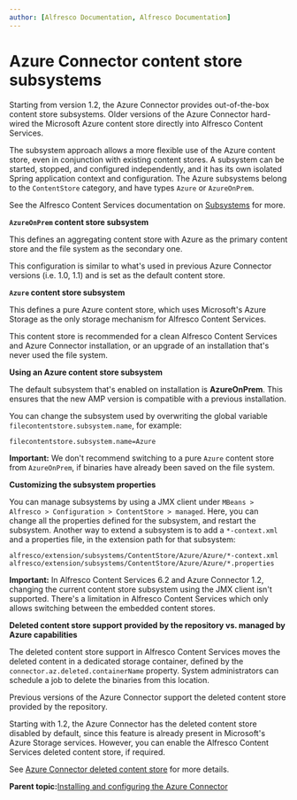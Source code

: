 ```yaml
---
author: [Alfresco Documentation, Alfresco Documentation]
---
```


# Azure Connector content store subsystems

Starting from version 1.2, the Azure Connector provides out-of-the-box content store subsystems. Older versions of the Azure Connector hard-wired the Microsoft Azure content store directly into Alfresco Content Services.

The subsystem approach allows a more flexible use of the Azure content store, even in conjunction with existing content stores. A subsystem can be started, stopped, and configured independently, and it has its own isolated Spring application context and configuration. The Azure subsystems belong to the `ContentStore` category, and have types `Azure` or `AzureOnPrem`.

See the Alfresco Content Services documentation on [Subsystems](https://docs.alfresco.com/6.2/references/dev-extension-points-custom-subsystem.html) for more.

**`AzureOnPrem` content store subsystem**

This defines an aggregating content store with Azure as the primary content store and the file system as the secondary one.

This configuration is similar to what's used in previous Azure Connector versions \(i.e. 1.0, 1.1\) and is set as the default content store.

**`Azure` content store subsystem**

This defines a pure Azure content store, which uses Microsoft's Azure Storage as the only storage mechanism for Alfresco Content Services.

This content store is recommended for a clean Alfresco Content Services and Azure Connector installation, or an upgrade of an installation that's never used the file system.

**Using an Azure content store subsystem**

The default subsystem that's enabled on installation is **AzureOnPrem**. This ensures that the new AMP version is compatible with a previous installation.

You can change the subsystem used by overwriting the global variable `filecontentstore.subsystem.name`, for example:

```
filecontentstore.subsystem.name=Azure
```

**Important:** We don't recommend switching to a pure `Azure` content store from `AzureOnPrem`, if binaries have already been saved on the file system.

**Customizing the subsystem properties**

You can manage subsystems by using a JMX client under `MBeans > Alfresco > Configuration > ContentStore > managed`. Here, you can change all the properties defined for the subsystem, and restart the subsystem. Another way to extend a subsystem is to add a `*-context.xml` and a properties file, in the extension path for that subsystem:

```
alfresco/extension/subsystems/ContentStore/Azure/Azure/*-context.xml
alfresco/extension/subsystems/ContentStore/Azure/Azure/*.properties
```

**Important:** In Alfresco Content Services 6.2 and Azure Connector 1.2, changing the current content store subsystem using the JMX client isn't supported. There's a limitation in Alfresco Content Services which only allows switching between the embedded content stores.

**Deleted content store support provided by the repository vs. managed by Azure capabilities**

The deleted content store support in Alfresco Content Services moves the deleted content in a dedicated storage container, defined by the `connector.az.deleted.containerName` property. System administrators can schedule a job to delete the binaries from this location.

Previous versions of the Azure Connector support the deleted content store provided by the repository.

Starting with 1.2, the Azure Connector has the deleted content store disabled by default, since this feature is already present in Microsoft's Azure Storage services. However, you can enable the Alfresco Content Services deleted content store, if required.

See [Azure Connector deleted content store](azure-contentstore-delete.md) for more details.



**Parent topic:**[Installing and configuring the Azure Connector](../concepts/azure-install-intro.md)

